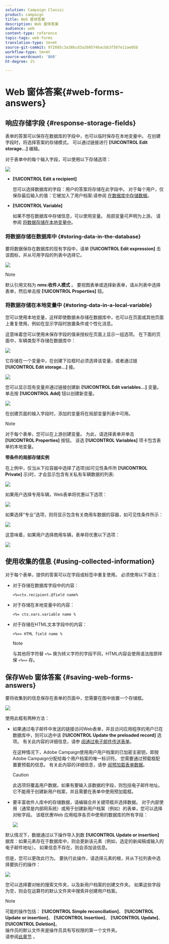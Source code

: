 ```yaml
---
solution: Campaign Classic
product: campaign
title: Web 窗体答案
description: Web 窗体答案
audience: web
content-type: reference
topic-tags: web-forms
translation-type: tm+mt
source-git-commit: 972885c3a38bcd3a260574bacbb3f507e11ae05b
workflow-type: tm+mt
source-wordcount: '860'
ht-degree: 1%

---
```



# Web 窗体答案{#web-forms-answers}

## 响应存储字段 {#response-storage-fields}

表单的答案可以保存在数据库的字段中，也可以临时保存在本地变量中。 在创建字段时，将选择答案的存储模式。 可以通过链接进行 **[!UICONTROL Edit storage...]** 编辑。

对于表单中的每个输入字段，可以使用以下存储选项：

![](assets/s_ncs_admin_survey_select_storage.png)

* **[!UICONTROL Edit a recipient]**

   您可以选择数据库的字段：用户的答案将存储在此字段中。 对于每个用户，仅保存最后输入的值：它被加入了用户档案:请参阅 [在数据库中存储数据](#storing-data-in-the-database)。

* **[!UICONTROL Variable]**

   如果不想在数据库中存储信息，可以使用变量。 局部变量可声明为上游。 请参阅 [将数据存储在本地变量中](#storing-data-in-a-local-variable)。

### 将数据存储在数据库中 {#storing-data-in-the-database}

要将数据保存在数据库的现有字段中，请单 **[!UICONTROL Edit expression]** 击该图标，并从可用字段的列表中选择它。

![](assets/s_ncs_admin_survey_storage_type1.png)

>[!NOTE]
>
>默认引用文档为 **nms:收件人模式** 。 要视图表单或选择新表单，请从列表中选择表单，然后单击按 **[!UICONTROL Properties]** 钮。

### 将数据存储在本地变量中 {#storing-data-in-a-local-variable}

您可以使用本地变量，这样即使数据未存储在数据库中，也可以在页面或其他页面上重复使用，例如在显示字段时放置条件或个性化消息。

这意味着您可以使用未保存字段的值来授权在页面上显示一组选项。 在下面的页面中，车辆类型不存储在数据库中：

![](assets/s_ncs_admin_survey_no_storage_variable.png)

它存储在一个变量中，在创建下拉框时必须选择该变量，或者通过链 **[!UICONTROL Edit storage...]** 接。

![](assets/s_ncs_admin_survey_no_storage_variable2.png)

您可以显示现有变量并通过链接创建新 **[!UICONTROL Edit variables...]** 变量。 单击按 **[!UICONTROL Add]** 钮以创建新变量。

![](assets/s_ncs_admin_survey_add_a_variable.png)

在创建页面的输入字段时，添加的变量将在局部变量列表中可用。

>[!NOTE]
>
>对于每个表单，您可以在上游创建变量。 为此，请选择表单并单击 **[!UICONTROL Properties]** 按钮。 该选 **[!UICONTROL Variables]** 项卡包含表单的本地变量。

**带条件的局部存储实例**

在上例中，仅当从下拉容器中选择了选项(如可见性条件所 **[!UICONTROL Private]** 示)时，才会显示包含有关私有车辆数据的列表:

![](assets/s_ncs_admin_survey_add_a_condition.png)

如果用户选择专用车辆，Web表单将优惠以下选项：

![](assets/s_ncs_admin_survey_no_storage_conda.png)

如果选择“专业”选项，则将显示包含有关商用车数据的容器，如可见性条件所示：

![](assets/s_ncs_admin_survey_view_a_condition.png)

这意味着，如果用户选择商用车辆，表单将优惠以下选项：

![](assets/s_ncs_admin_survey_no_storage_condb.png)

## 使用收集的信息 {#using-collected-information}

对于每个表单，提供的答案可以在字段或标签中重复使用。 必须使用以下语法：

* 对于存储在数据库字段中的内容：

   ```
   <%=ctx.recipient.@field name%
   ```

* 对于存储在本地变量中的内容：

   ```
   <%= ctx.vars.variable name %
   ```

* 对于存储在HTML文本字段中的内容：

   ```
   <%== HTML field name %
   ```

   >[!NOTE]
   >
   >与其他将字符替 `<%=` 换为转义字符的字段不同，HTML内容会使用语法按原样保 `<%==` 存。

## 保存Web 窗体答案 {#saving-web-forms-answers}

要将收集到的信息保存在表单的页面中，您需要在图中放置一个存储框。

![](assets/s_ncs_admin_survey_save_box.png)

使用此框有两种方法：

* 如果通过电子邮件中发送的链接访问Web表单，并且访问应用程序的用户已在数据库中，则可以选中该 **[!UICONTROL Update the preloaded record]** 选项。 有关此内容的详细信息，请参 [阅通过电子邮件传送表单](../../web/using/publishing-a-web-form.md#delivering-a-form-via-email)。

   在这种情况下，Adobe Campaign使用用户用户档案的已加密主密钥，即按Adobe Campaign分配给每个用户档案的唯一标识符。 您需要通过预载框配置要预载的信息。 有关此内容的详细信息，请参 [阅预加载表单数据](../../web/using/publishing-a-web-form.md#pre-loading-the-form-data)。

   >[!CAUTION]
   >
   >此选项将覆盖用户数据，如果有要输入该数据的字段，则包括电子邮件地址。 它不能用于创建新用户档案，并且需要在表单中使用预加载框。

* 要丰富收件人库中的存储数据，请编辑合并关键项框并选择数据。 对于内部使用（通常是内部网系统）或用于创建新用户档案（例如）的表单，您可以选择对帐字段。 该框优惠Web 应用程序各页中使用的数据库的所有字段：

   ![](assets/s_ncs_admin_survey_save_box_edit.png)

默认情况下，数据通过以下操作导入到数 **[!UICONTROL Update or insertion]** 据库：如果元素存在于数据库中，则会更新该元素（例如，选定的新闻稿或输入的电子邮件地址）。 如果信息不存在，则会添加该信息。

但是，您可以更改此行为。 要执行此操作，请选择元素的根，并从下拉列表中选择要执行的操作：

![](assets/s_ncs_admin_survey_save_operation.png)

您可以选择要对帐的搜索文件夹，以及新用户档案的创建文件夹。 如果这些字段为空，则会在运算符的默认文件夹中搜索并创建用户档案。

>[!NOTE]
>
>可能的操作包括： **[!UICONTROL Simple reconciliation]**、 **[!UICONTROL Update or insertion]**、 **[!UICONTROL Insertion]**、 **[!UICONTROL Update]**、 **[!UICONTROL Deletion]**。\
>操作员的默认文件夹是操作员具有写权限的第一个文件夹。\
>请参阅[此章节](../../platform/using/access-management.md) 。

